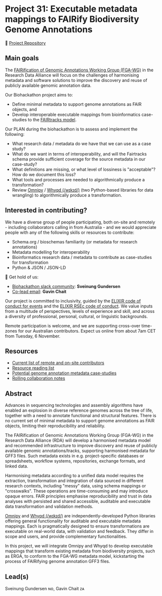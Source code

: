 # Project 31: Executable metadata mappings to FAIRify Biodiversity Genome Annotations

:loudspeaker: [Project Repository](https://github.com/fairtracks/biohackathon-2024-project-31)

## Main goals

The [FAIRification of Genomic Annotations Working Group (FGA-WG)](https://www.rd-alliance.org/groups/fairification-genomic-annotations-wg/) in the Research Data Alliance will focus on the challenges of harmonising metadata and software solutions to improve the discovery and reuse of publicly available genomic annotation data.

Our Biohackathon project aims to:

- Define minimal metadata to support genome annotations as FAIR objects, and
- Develop interoperable executable mappings from bioinformatics case-studies to the [FAIRtracks model](https://github.com/fairtracks/fairtracks_standard#overview-of-structure-of-the-fairtracks-standard).

Our PLAN during the biohackathon is to assess and implement the following:

- What research data / metadata do we have that we can use as a case study?
- What do we want in terms of interoperability, and will the Fairtracks schema provide sufficient coverage for the source metadata in our case-study?
- What definitions are missing, or what level of lossiness is "acceptable"? How do we document this loss?
- What tools and processes are needed to algorithmically produce a transformation?
- Review [Omnipy](https://omnipy.readthedocs.io/) / [Whyqd (/wɪkɪd/)](https://whyqd.readthedocs.io/) (two Python-based libraries for data wrangling) to algorithmically produce a transformation. 

## Interested in contributing?

We have a diverse group of people participating, both on-site and remotely - including collaborators calling in from Australia - and we would appreciate people with any of the following skills or resources to contribute:

- Schema.org / bioschemas familiarity (or metadata for research annotations)
- Metadata modelling for interoperability
- Bioinformatics research data / metadata to contribute as case-studies for transformation
- Python & JSON / JSON-LD

:loudspeaker: Get hold of us:

- [Biohackathon slack community](https://biohackeu.slack.com/archives/C07MS890N6S): **Sveinung Gundersen**
- [Co-lead email](mailto:gchait@whythawk.com): **Gavin Chait**

Our project is committed to inclusivity, guided by the [ELIXIR code of conduct for events](https://elixir-europe.org/events/code-of-conduct) and the [ELIXIR RSEc code of conduct](https://github.com/research-software-ecosystem/content/blob/master/CODE_OF_CONDUCT.md). We value inputs from a multitude of perspectives, levels of experience and skill, and across a diversity of professional, personal, cultural, or linguistic backgrounds.

Remote participation is welcome, and we are supporting cross-over time-zones for our Australian contributors. Expect us online from about 7am CET from Tuesday, 6 November.

## Resources

- [Current list of remote and on-site contributors](https://docs.google.com/spreadsheets/d/10wO-5kNdaTUpsZ3C0z5bsaYnf5EbDAWPw86wTmeHPkI/edit?gid=946925182#gid=946925182)
- [Resource reading list](https://docs.google.com/spreadsheets/d/10wO-5kNdaTUpsZ3C0z5bsaYnf5EbDAWPw86wTmeHPkI/edit?gid=750772179#gid=750772179)
- [Potential genome annotation metadata case-studies](https://docs.google.com/spreadsheets/d/10wO-5kNdaTUpsZ3C0z5bsaYnf5EbDAWPw86wTmeHPkI/edit?gid=0#gid=0)
- [Rolling collaboration notes](https://docs.google.com/document/d/1xT-45UgIp-ujkudaN589RgJdvib3vVj_N4L9SQAgltw/edit?usp=sharing)

## Abstract

Advances in sequencing technologies and assembly algorithms have enabled an explosion in diverse reference genomes across the tree of life, together with a need to annotate functional and structural features. There is no current set of minimal metadata to support genome annotations as FAIR objects, limiting their reproducibility and reliability.

The FAIRification of Genomic Annotations Working Group (FGA-WG) in the Research Data Alliance (RDA) will develop a harmonised metadata model and recommended infrastructure to improve discovery and reuse of publicly available genomic annotations/tracks, supporting harmonised metadata for GFF3 files. Such metadata exists in e.g. project-specific databases or spreadsheets, workflow systems, repositories, exchange formats, and linked data.

Harmonising metadata according to a unified data model requires the extraction, transformation and integration of data sourced in different research contexts, including "messy" data, using schema mappings or "crosswalks". These operations are time-consuming and may introduce opaque errors. FAIR principles emphasise reproducibility and trust in data analyses with persisted and shared accessible, auditable and executable data transformation and validation methods.

[Omnipy](https://omnipy.readthedocs.io/) and [Whyqd (/wɪkɪd/)](https://whyqd.readthedocs.io/) are independently-developed Python libraries offering general functionality for auditable and executable metadata mappings. Each is pragmatically designed to ensure transformations are executable on real-world data, with validation and feedback. They differ in scope and users, and provide complementary functionalities.

In this project, we will integrate Omnipy and Whyqd to develop executable mappings that transform existing metadata from biodiversity projects, such as ERGA, to conform to the FGA-WG metadata model, kickstarting the process of FAIRifying genome annotation GFF3 files.

## Lead(s)

Sveinung Gundersen ɴᴏ, Gavin Chait ᴢᴀ

